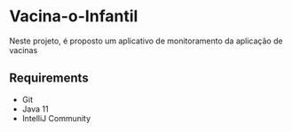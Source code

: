 # Vacina-o-Infantil
Neste projeto, é proposto um aplicativo de monitoramento da aplicação de vacinas

## Requirements

* Git
* Java 11
* IntelliJ Community



